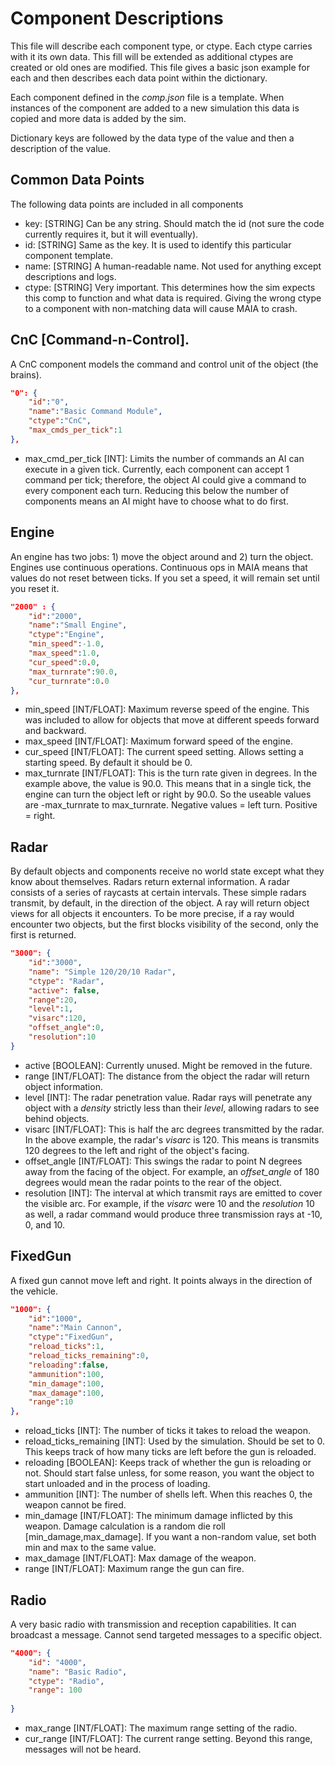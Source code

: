 # Component Descriptions

This file will describe each component type, or ctype. Each ctype carries with it its own data. This fill will be extended as additional ctypes are created or old ones are modified. This file gives a basic json example for each and then describes each data point within the dictionary.

Each component defined in the *comp.json* file is a template. When instances of the component are added to a new simulation this data is copied and more data is added by the sim.

Dictionary keys are followed by the data type of the value and then a description of the value.

## Common Data Points
The following data points are included in all components

* key: [STRING] Can be any string. Should match the id (not sure the code currently requires it, but it will eventually).
* id: [STRING] Same as the key. It is used to identify this particular component template.
* name: [STRING] A human-readable name. Not used for anything except descriptions and logs.
* ctype: [STRING] Very important. This determines how the sim expects this comp to function and what data is required. Giving the wrong ctype to a component with non-matching data will cause MAIA to crash.

## CnC [Command-n-Control]. 
A CnC component models the command and control unit of the object (the brains).

```json
"0": {
    "id":"0",
    "name":"Basic Command Module",
    "ctype":"CnC",
    "max_cmds_per_tick":1
},
```
* max_cmd_per_tick [INT]: Limits the number of commands an AI can execute in a given tick. Currently, each component can accept 1 command per tick; therefore, the object AI could give a command to every component each turn. Reducing this below the number of components means an AI might have to choose what to do first.

## Engine
An engine has two jobs: 1) move the object around and 2) turn the object. Engines use continuous operations. Continuous ops in MAIA means that values do not reset between ticks. If you set a speed, it will remain set until you reset it.

```json
"2000" : {
    "id":"2000",
    "name":"Small Engine",
    "ctype":"Engine",
    "min_speed":-1.0,
    "max_speed":1.0,
    "cur_speed":0.0,
    "max_turnrate":90.0,
    "cur_turnrate":0.0
},
```
* min_speed [INT/FLOAT]: Maximum reverse speed of the engine. This was included to allow for objects that move at different speeds forward and backward.
* max_speed [INT/FLOAT]: Maximum forward speed of the engine.
* cur_speed [INT/FLOAT]: The current speed setting. Allows setting a starting speed. By default it should be 0.
* max_turnrate [INT/FLOAT]: This is the turn rate given in degrees. In the example above, the value is 90.0. This means that in a single tick, the engine can turn the object left or right by 90.0. So the useable values are -max_turnrate to max_turnrate. Negative values = left turn. Positive = right.

## Radar
By default objects and components receive no world state except what they know about themselves. Radars return external information. A radar consists of a series of raycasts at certain intervals. These simple radars transmit, by default, in the direction of the object. A ray will return object views for all objects it encounters. To be more precise, if a ray would encounter two objects, but the first blocks visibility of the second, only the first is returned.

```json
"3000": {
    "id":"3000",
    "name": "Simple 120/20/10 Radar",
    "ctype": "Radar",
    "active": false,
    "range":20,
    "level":1,
    "visarc":120,
    "offset_angle":0,
    "resolution":10
}
```
* active [BOOLEAN]: Currently unused. Might be removed in the future.
* range [INT/FLOAT]: The distance from the object the radar will return object information.
* level [INT]: The radar penetration value. Radar rays will penetrate any object with a *density* strictly less than their *level*, allowing radars to see behind objects.
* visarc [INT/FLOAT]: This is half the arc degrees transmitted by the radar. In the above example, the radar's *visarc* is 120. This means is transmits 120 degrees to the left and right of the object's facing.
* offset_angle [INT/FLOAT]: This swings the radar to point N degrees away from the facing of the object. For example, an *offset_angle* of 180 degrees would mean the radar points to the rear of the object.
* resolution [INT]: The interval at which transmit rays are emitted to cover the visible arc. For example, if the *visarc* were 10 and the *resolution* 10 as well, a radar command would produce three transmission rays at -10, 0, and 10.

## FixedGun
A fixed gun cannot move left and right. It points always in the direction of the vehicle.

```json
"1000": {
    "id":"1000",
    "name":"Main Cannon",
    "ctype":"FixedGun",
    "reload_ticks":1,
    "reload_ticks_remaining":0,
    "reloading":false,
    "ammunition":100,
    "min_damage":100,
    "max_damage":100,
    "range":10
},
```
* reload_ticks [INT]: The number of ticks it takes to reload the weapon.
* reload_ticks_remaining [INT]: Used by the simulation. Should be set to 0. This keeps track of how many ticks are left before the gun is reloaded.
* reloading [BOOLEAN]: Keeps track of whether the gun is reloading or not. Should start false unless, for some reason, you want the object to start unloaded and in the process of loading.
* ammunition [INT]: The number of shells left. When this reaches 0, the weapon cannot be fired.
* min_damage [INT/FLOAT]: The minimum damage inflicted by this weapon. Damage calculation is a random die roll [min_damage,max_damage]. If you want a non-random value, set both min and max to the same value.
* max_damage [INT/FLOAT]: Max damage of the weapon.
* range [INT/FLOAT]: Maximum range the gun can fire.

## Radio
A very basic radio with transmission and reception capabilities. It can broadcast a message. Cannot send targeted messages to a specific object.

```json
"4000": {
    "id": "4000",
    "name": "Basic Radio",
    "ctype": "Radio",
    "range": 100
    
}
```
* max_range [INT/FLOAT]: The maximum range setting of the radio.
* cur_range [INT/FLOAT]: The current range setting. Beyond this range, messages will not be heard.